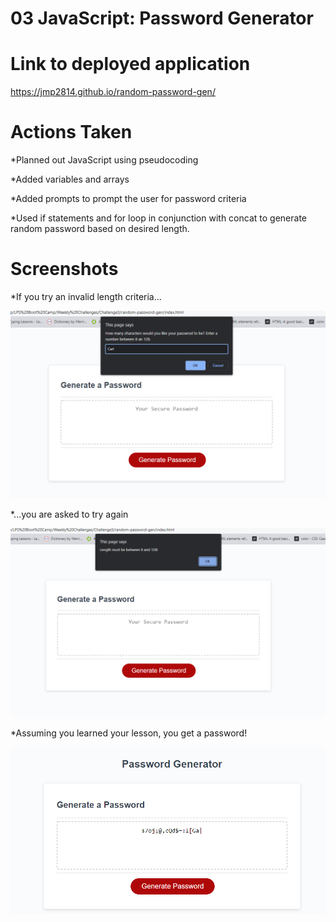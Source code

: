 # 03 JavaScript: Password Generator

# Link to deployed application

https://jmp2814.github.io/random-password-gen/

# Actions Taken
*Planned out JavaScript using pseudocoding

*Added variables and arrays

*Added prompts to prompt the user for password criteria

*Used if statements and for loop in conjunction with concat to generate random password based on desired length.



# Screenshots
*If you try an invalid length criteria...

![tryCarl](/Assets/carl.png)

*...you are asked to try again

![tryAgain](/Assets/tryagain.png)

*Assuming you learned your lesson, you get a password!

![success](/Assets/password.png)
